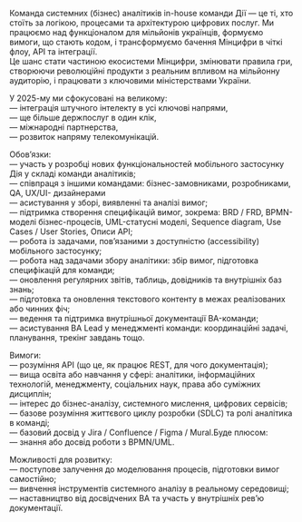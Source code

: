 Команда системних (бізнес) аналітиків in-house команди Дії — це ті, хто стоїть
за логікою, процесами та архітектурою цифрових послуг. Ми працюємо над
функціоналом для мільйонів українців, формуємо вимоги, що стають кодом, і
трансформуємо бачення Мінцифри в чіткі флоу, API та інтеграції.  
Це шанс стати частиною екосистеми Мінцифри, змінювати правила гри, створюючи
революційні продукти з реальним впливом на мільйонну аудиторію, і працювати з
ключовими міністерствами України.  
  
У 2025-му ми сфокусовані на великому:  
— інтеграція штучного інтелекту в усі ключові напрями,  
— ще більше держпослуг в один клік,  
— міжнародні партнерства,  
— розвиток напряму телекомунікацій.  
  
Обов’язки:  
— участь у розробці нових функціональностей мобільного застосунку Дія у складі
команди аналітиків;  
— співпраця з іншими командами: бізнес-замовниками, розробниками, QA, UX/UI-
дизайнерами  
— асистування у зборі, виявленні та аналізі вимог;  
— підтримка створення специфікацій вимог, зокрема: BRD / FRD, BPMN-моделі
бізнес-процесів, UML-статусні моделі, Sequence diagram, Use Cases / User
Stories, Описи API;  
— робота із задачами, пов’язаними з доступністю (accessibility) мобільного
застосунку;  
— робота над задачами збору аналітики: збір вимог, підготовка специфікацій для
команди;  
— оновлення регулярних звітів, таблиць, довідників та внутрішніх баз знань;  
— підготовка та оновлення текстового контенту в межах реалізованих або чинних
фіч;  
— ведення та підтримка внутрішньої документації BA-команди;  
— асистування BA Lead у менеджменті команди: координаційні задачі, планування,
трекінг завдань тощо.  
  

Вимоги:  
— розуміння API (що це, як працює REST, для чого документація);  
— вища освіта або навчання у сфері: аналітики, інформаційних технологій,
менеджменту, соціальних наук, права або суміжних дисциплін;  
— інтерес до бізнес-аналізу, системного мислення, цифрових сервісів;  
— базове розуміння життєвого циклу розробки (SDLC) та ролі аналітика в
команді;  
— базовий досвід у Jira / Confluence / Figma / Mural.Буде плюсом:  
— знання або досвід роботи з BPMN/UML.  
  
Можливості для розвитку:  
— поступове залучення до моделювання процесів, підготовки вимог самостійно;  
— вивчення інструментів системного аналізу в реальному середовищі;  
— наставництво від досвідчених BA та участь у внутрішніх ревʼю документації.